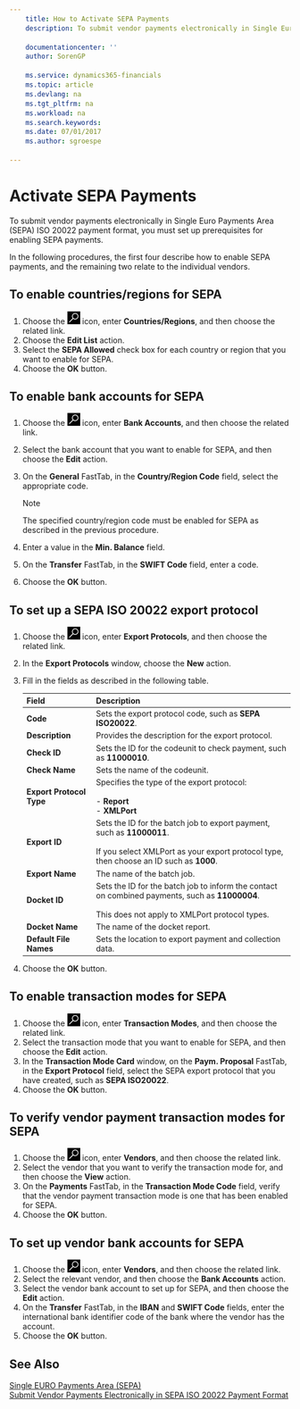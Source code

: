 ```yaml
---
    title: How to Activate SEPA Payments
    description: To submit vendor payments electronically in Single Euro Payments Area (SEPA) ISO 20022 payment format, you must set up prerequisites for enabling SEPA payments.

    documentationcenter: ''
    author: SorenGP

    ms.service: dynamics365-financials
    ms.topic: article
    ms.devlang: na
    ms.tgt_pltfrm: na
    ms.workload: na
    ms.search.keywords:
    ms.date: 07/01/2017
    ms.author: sgroespe

---
```

# Activate SEPA Payments
To submit vendor payments electronically in Single Euro Payments Area (SEPA) ISO 20022 payment format, you must set up prerequisites for enabling SEPA payments.  

In the following procedures, the first four describe how to enable SEPA payments, and the remaining two relate to the individual vendors.  

## To enable countries/regions for SEPA  

1.  Choose the ![Search for Page or Report](../../media/ui-search/search_small.png "Search for Page or Report icon") icon, enter **Countries/Regions**, and then choose the related link.  
2.  Choose the **Edit List** action.  
3.  Select the **SEPA Allowed** check box for each country or region that you want to enable for SEPA.  
4.  Choose the **OK** button.  

## To enable bank accounts for SEPA  

1.  Choose the ![Search for Page or Report](../../media/ui-search/search_small.png "Search for Page or Report icon") icon, enter **Bank Accounts**, and then choose the related link.  
2.  Select the bank account that you want to enable for SEPA, and then choose the **Edit** action.  
3.  On the **General** FastTab, in the **Country/Region Code** field, select the appropriate code.  

    > [!NOTE]  
    >  The specified country/region code must be enabled for SEPA as described in the previous procedure.  

4.  Enter a value in the **Min. Balance** field.  
5.  On the **Transfer** FastTab, in the **SWIFT Code** field, enter a code.  
6.  Choose the **OK** button.  

## To set up a SEPA ISO 20022 export protocol  

1.  Choose the ![Search for Page or Report](../../media/ui-search/search_small.png "Search for Page or Report icon") icon, enter **Export Protocols**, and then choose the related link.  
2.  In the **Export Protocols** window, choose the **New** action.  
3.  Fill in the fields as described in the following table.  

    |Field|Description|  
    |---------------------------------|---------------------------------------|  
    |**Code**|Sets the export protocol code, such as **SEPA ISO20022**.|  
    |**Description**|Provides the description for the export protocol.|  
    |**Check ID**|Sets the ID for the codeunit to check payment, such as **11000010**.|  
    |**Check Name**|Sets the name of the codeunit.|  
    |**Export Protocol Type**|Specifies the type of the export protocol:<br /><br /> -   **Report**<br />-   **XMLPort**|  
    |**Export ID**|Sets the ID for the batch job to export payment, such as **11000011**.<br /><br /> If you select XMLPort as your export protocol type, then choose an ID such as **1000**.|  
    |**Export Name**|The name of the batch job.|  
    |**Docket ID**|Sets the ID for the batch job to inform the contact on combined payments, such as **11000004**.<br /><br /> This does not apply to XMLPort protocol types.|  
    |**Docket Name**|The name of the docket report.|  
    |**Default File Names**|Sets the location to export payment and collection data.|  

4.  Choose the **OK** button.  

## To enable transaction modes for SEPA  

1.  Choose the ![Search for Page or Report](../../media/ui-search/search_small.png "Search for Page or Report icon") icon, enter **Transaction Modes**, and then choose the related link.  
2.  Select the transaction mode that you want to enable for SEPA, and then choose the **Edit** action.  
3.  In the **Transaction Mode Card** window, on the **Paym. Proposal** FastTab, in the **Export Protocol** field, select the SEPA export protocol that you have created, such as **SEPA ISO20022**.  
4.  Choose the **OK** button.  

## To verify vendor payment transaction modes for SEPA  

1.  Choose the ![Search for Page or Report](../../media/ui-search/search_small.png "Search for Page or Report icon") icon, enter **Vendors**, and then choose the related link.  
2.  Select the vendor that you want to verify the transaction mode for, and then choose the **View** action.  
3.  On the **Payments** FastTab, in the **Transaction Mode Code** field, verify that the vendor payment transaction mode is one that has been enabled for SEPA.  
4.  Choose the **OK** button.  

## To set up vendor bank accounts for SEPA  

1.  Choose the ![Search for Page or Report](../../media/ui-search/search_small.png "Search for Page or Report icon") icon, enter **Vendors**, and then choose the related link.  
2.  Select the relevant vendor, and then choose the **Bank Accounts** action.  
3.  Select the vendor bank account to set up for SEPA, and then choose the **Edit** action.  
4.  On the **Transfer** FastTab, in the **IBAN** and **SWIFT Code** fields, enter the international bank identifier code of the bank where the vendor has the account.  
5.  Choose the **OK** button.  

## See Also  
 [Single EURO Payments Area (SEPA)](single-euro-payments-area-sepa-.md)   
 [Submit Vendor Payments Electronically in SEPA ISO 20022 Payment Format](how-to-submit-vendor-payments-electronically-in-sepa-iso-20022-payment-format.md) 
